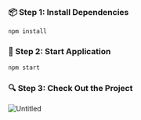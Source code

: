 

### **📦 Step 1: Install Dependencies**

```bash
npm install
```

### **🚀 Step 2: Start Application**

```bash
npm start
```
### **🔍 Step 3: Check Out the Project**

![Untitled](https://github.com/user-attachments/assets/b8f9e2b2-1c40-4ada-bb16-38cbfc859630)

